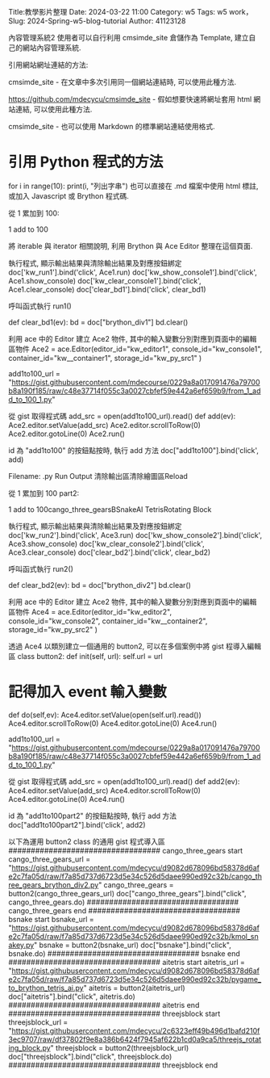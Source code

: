 Title:教學影片整理 Date: 2024-03-22 11:00 Category: w5 Tags: w5 work， Slug: 2024-Spring-w5-blog-tutorial Author: 41123128


內容管理系統2
使用者可以自行利用 cmsimde_site 倉儲作為 Template, 建立自己的網站內容管理系統.

引用網站網址連結的方法:

cmsimde_site - 在文章中多次引用同一個網站連結時, 可以使用此種方法.

https://github.com/mdecycu/cmsimde_site - 假如想要快速將網址套用 html 網站連結, 可以使用此種方法.

cmsimde_site - 也可以使用 Markdown 的標準網站連結使用格式.

# 引用 Python 程式的方法
for i in range(10):
    print(i, "列出字串")
也可以直接在 .md 檔案中使用 html 標註, 或加入 Javascript 或 Brython 程式碼.

從 1 累加到 100:

1 add to 100

將 iterable 與 iterator 相關說明, 利用 Brython 與 Ace Editor 整理在這個頁面.

執行程式, 顯示輸出結果與清除輸出結果及對應按鈕綁定
doc['kw_run1'].bind('click', Ace1.run) doc['kw_show_console1'].bind('click', Ace1.show_console) doc['kw_clear_console1'].bind('click', Ace1.clear_console) doc['clear_bd1'].bind('click', clear_bd1)

呼叫函式執行
run1()

def clear_bd1(ev): bd = doc["brython_div1"] bd.clear()

利用 ace 中的 Editor 建立 Ace2 物件, 其中的輸入變數分別對應到頁面中的編輯區物件
Ace2 = ace.Editor(editor_id="kw_editor1", console_id="kw_console1", container_id="kw__container1", storage_id="kw_py_src1" )

add1to100_url = "https://gist.githubusercontent.com/mdecourse/0229a8a017091476a79700b8a190f185/raw/c48e37714f055c3a0027cbfef59e442a6ef659b9/from_1_add_to_100_1.py"

從 gist 取得程式碼
add_src = open(add1to100_url).read() def add(ev): Ace2.editor.setValue(add_src) Ace2.editor.scrollToRow(0) Ace2.editor.gotoLine(0) Ace2.run()

id 為 "add1to100" 的按鈕點按時, 執行 add 方法
doc["add1to100"].bind('click', add)

Filename: 
.py 
Run Output 清除輸出區清除繪圖區Reload

從 1 累加到 100 part2:

1 add to 100cango_three_gearsBSnakeAI TetrisRotating Block

執行程式, 顯示輸出結果與清除輸出結果及對應按鈕綁定
doc['kw_run2'].bind('click', Ace3.run) doc['kw_show_console2'].bind('click', Ace3.show_console) doc['kw_clear_console2'].bind('click', Ace3.clear_console) doc['clear_bd2'].bind('click', clear_bd2)

呼叫函式執行
run2()

def clear_bd2(ev): bd = doc["brython_div2"] bd.clear()

利用 ace 中的 Editor 建立 Ace2 物件, 其中的輸入變數分別對應到頁面中的編輯區物件
Ace4 = ace.Editor(editor_id="kw_editor2", console_id="kw_console2", container_id="kw__container2", storage_id="kw_py_src2" )

透過 Ace4 以類別建立一個通用的 button2, 可以在多個案例中將 gist 程導入編輯區
class button2: def init(self, url): self.url = url

# 記得加入 event 輸入變數
def do(self,ev):
    Ace4.editor.setValue(open(self.url).read())
    Ace4.editor.scrollToRow(0)
    Ace4.editor.gotoLine(0)
    Ace4.run()

add1to100_url = "https://gist.githubusercontent.com/mdecourse/0229a8a017091476a79700b8a190f185/raw/c48e37714f055c3a0027cbfef59e442a6ef659b9/from_1_add_to_100_1.py"

從 gist 取得程式碼
add_src = open(add1to100_url).read() def add2(ev): Ace4.editor.setValue(add_src) Ace4.editor.scrollToRow(0) Ace4.editor.gotoLine(0) Ace4.run()

id 為 "add1to100part2" 的按鈕點按時, 執行 add 方法
doc["add1to100part2"].bind('click', add2)

以下為運用 button2 class 的通用 gist 程式導入區
################################## cango_three_gears start cango_three_gears_url = "https://gist.githubusercontent.com/mdecycu/d9082d678096bd58378d6afe2c7fa05d/raw/f7a85d737d6723d5e34c526d5daee990ed92c32b/cango_three_gears_brython_div2.py" cango_three_gears = button2(cango_three_gears_url) doc["cango_three_gears"].bind("click", cango_three_gears.do) ################################## cango_three_gears end ################################## bsnake start bsnake_url = "https://gist.githubusercontent.com/mdecycu/d9082d678096bd58378d6afe2c7fa05d/raw/f7a85d737d6723d5e34c526d5daee990ed92c32b/kmol_snakey.py" bsnake = button2(bsnake_url) doc["bsnake"].bind("click", bsnake.do) ################################## bsnake end ################################## aitetris start aitetris_url = "https://gist.githubusercontent.com/mdecycu/d9082d678096bd58378d6afe2c7fa05d/raw/f7a85d737d6723d5e34c526d5daee990ed92c32b/pygame_to_brython_tetris_ai.py" aitetris = button2(aitetris_url) doc["aitetris"].bind("click", aitetris.do) ################################## aitetris end ################################## threejsblock start threejsblock_url = "https://gist.githubusercontent.com/mdecycu/2c6323eff49b496d1bafd210f3ec9707/raw/df37802f9e8a386b6424f7945af622b1cd0a9ca5/threejs_rotating_block.py" threejsblock = button2(threejsblock_url) doc["threejsblock"].bind("click", threejsblock.do) ################################## threejsblock end